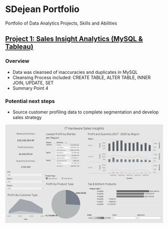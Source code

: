 # SDejean Portfolio
Portfolio of Data Analytics Projects, Skills and Abilities 

## [Project 1: Sales Insight Analytics (MySQL & Tableau)](https://dejean97.github.io/Project-1-Sales-Insight-Analytics/)

### Overview

- Data was cleansed of inaccuracies and duplicates in MySQL
- Cleansing Process included: CREATE TABLE, ALTER TABLE, INNER JOIN, UPDATE, SET
- Summary Point 4


### Potential next steps
- Source customer profiling data to complete segmentation and develop sales strategy

![](/Images/Sales%20Insights%20Dashboard.png)


